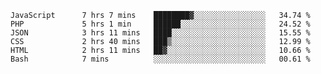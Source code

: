 
<!--START_SECTION:waka-->

```text
JavaScript      7 hrs 7 mins    ████████▓░░░░░░░░░░░░░░░░   34.74 %
PHP             5 hrs 1 min     ██████░░░░░░░░░░░░░░░░░░░   24.52 %
JSON            3 hrs 11 mins   ████░░░░░░░░░░░░░░░░░░░░░   15.55 %
CSS             2 hrs 40 mins   ███▒░░░░░░░░░░░░░░░░░░░░░   12.99 %
HTML            2 hrs 11 mins   ██▓░░░░░░░░░░░░░░░░░░░░░░   10.66 %
Bash            7 mins          ░░░░░░░░░░░░░░░░░░░░░░░░░   00.61 %
```

<!--END_SECTION:waka-->

<!--unk0e-->

